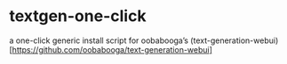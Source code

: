 # textgen-one-click
a one-click generic install script for oobabooga’s (text-generation-webui)[https://github.com/oobabooga/text-generation-webui]
